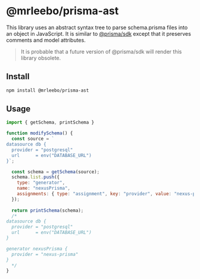 # @mrleebo/prisma-ast

This library uses an abstract syntax tree to parse schema.prisma files into an object in JavaScript. It is similar to [@prisma/sdk](https://github.com/prisma/prisma/tree/master/src/packages/sdk) except that it preserves comments and model attributes.

> It is probable that a future version of @prisma/sdk will render this library obsolete.

## Install

```bash
npm install @mrleebo/prisma-ast
```

## Usage

```js
import { getSchema, printSchema }

function modifySchema() {
  const source = `
datasource db {
  provider = "postgresql"
  url      = env("DATABASE_URL")
}`;

  const schema = getSchema(source);
  schema.list.push({ 
    type: "generator", 
    name: "nexusPrisma", 
    assignments: { type: "assignment", key: "provider", value: "nexus-prisma" } 
  });
  
  return printSchema(schema);
  /*
datasource db {
  provider = "postgresql"
  url      = env("DATABASE_URL")
}

generator nexusPrisma {
  provider = "nexus-prisma"
}
  */
}
```
